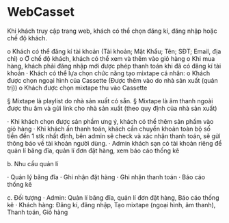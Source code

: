# WebCasset
Khi khách truy cập trang web, khách có thể chọn đăng kí, đăng nhập hoặc chế độ khách.

o   Khách có thể đăng kí tài khoản (Tài khoản; Mật Khẩu; Tên; SĐT; Email, địa chỉ)
o   Ở chế độ khách, khách có thể xem và thêm vào giỏ hàng
o   Khi mua hàng, khách phải đăng nhập mới được phép thanh toán khi đã có đăng kí tài khoản
·         Khách có thể lựa chọn chức năng tạo mixtape cá nhân:
o   Khách được chọn ngoại hình của Cassette (Được thêm vào do nhà sản xuất (quản trị))
o   Khách được chọn mixtape thu vào Cassette

§  Mixtape là playlist do nhà sản xuất có sẵn.
§  Mixtape là âm thanh ngoài được thu âm và gửi link cho nhà sản xuất (theo quy định của nhà sản xuất)

·         Khi khách chọn được sản phầm ưng ý, khách có thể thêm sản phầm vào giỏ hàng
·         Khi khách ấn thanh toán, khách cần chuyển khoản toàn bộ số tiền đến 1 stk nhất định, bên admin sẽ check và xác nhận thanh toán, sẽ gửi thông báo về tài khoản người dùng.
·         Admin khách sạn có tài khoản riêng để quản lí băng đĩa, quản lí đơn đặt hàng, xem báo cáo thống kê

b. Nhu cầu quản lí

·         Quản lý băng đĩa
·         Ghi nhận đặt hàng
·         Ghi nhận thanh toán
·         Báo cáo thống kê    

c. Đối tượng
·         Admin: Quản lí băng đĩa, quản lí đơn đặt hàng, Báo cáo thống kê
·         Khách hàng: Đăng kí, đăng nhập, Tạo mixtape (ngoại hình, âm thanh), Thanh toán, Giỏ hàng
